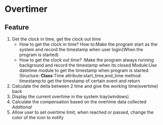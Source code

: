 # Overtimer

## Feature
1. Get the clock in time, get the clock out time
    - How to get the clock in time?
        How to:Make the program start as the system and record the timestamp when user login(When the program is started)
    - How to get the clock out time?
        :Make the program always running background and record the timestamp when its closed
    Module:Use datetime module to get the timestamp when program is started.
    Structure: 
        **Class**:Time
            attribute:start_time,end_time
            method: timestamp:to get the timestamp of certain event and return
2. Calculate the delta between 2 time and give the working time(overtime) back
3. Display the current overtime in the system tray(windows)
4. Calculate the compensation based on the overtime data collected
*Addtional*
1. Allow user to set overtime limit, when reached or passed, change the color of the icon to notify